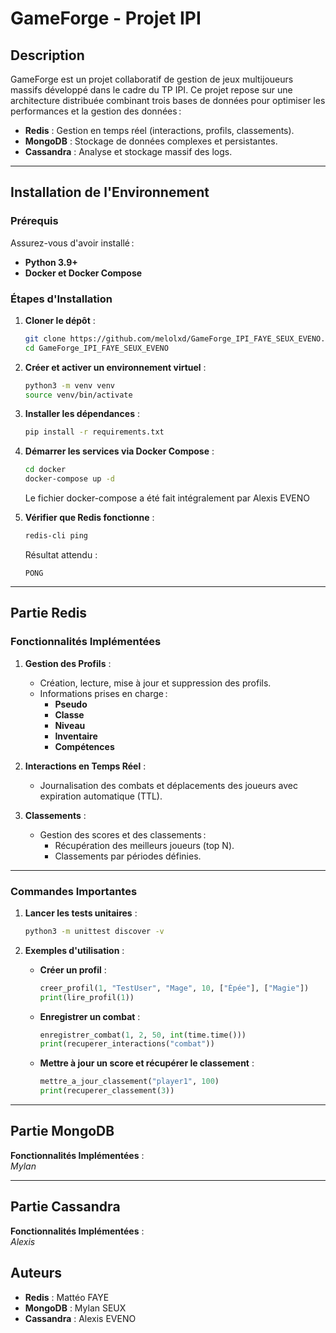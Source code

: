 # **GameForge - Projet IPI**

## **Description**
GameForge est un projet collaboratif de gestion de jeux multijoueurs massifs développé dans le cadre du TP IPI. Ce projet repose sur une architecture distribuée combinant trois bases de données pour optimiser les performances et la gestion des données :
- **Redis** : Gestion en temps réel (interactions, profils, classements).
- **MongoDB** : Stockage de données complexes et persistantes.
- **Cassandra** : Analyse et stockage massif des logs.

---

## **Installation de l'Environnement**

### **Prérequis**
Assurez-vous d'avoir installé :
- **Python 3.9+**
- **Docker et Docker Compose**

### **Étapes d'Installation**

1. **Cloner le dépôt** :
    ```bash
    git clone https://github.com/melolxd/GameForge_IPI_FAYE_SEUX_EVENO.git
    cd GameForge_IPI_FAYE_SEUX_EVENO
    ```

2. **Créer et activer un environnement virtuel** :
    ```bash
    python3 -m venv venv
    source venv/bin/activate
    ```

3. **Installer les dépendances** :
    ```bash
    pip install -r requirements.txt
    ```

4. **Démarrer les services via Docker Compose** :
    ```bash
    cd docker
    docker-compose up -d
    ```
    Le fichier docker-compose a été fait intégralement par Alexis EVENO

5. **Vérifier que Redis fonctionne** :
    ```bash
    redis-cli ping
    ```
    Résultat attendu :
    ```
    PONG
    ```

---

## **Partie Redis**

### **Fonctionnalités Implémentées**

1. **Gestion des Profils** :
   - Création, lecture, mise à jour et suppression des profils.
   - Informations prises en charge :
     - **Pseudo**
     - **Classe**
     - **Niveau**
     - **Inventaire**
     - **Compétences**

2. **Interactions en Temps Réel** :
   - Journalisation des combats et déplacements des joueurs avec expiration automatique (TTL).

3. **Classements** :
   - Gestion des scores et des classements :
     - Récupération des meilleurs joueurs (top N).
     - Classements par périodes définies.

---

### **Commandes Importantes**

1. **Lancer les tests unitaires** :
    ```bash
    python3 -m unittest discover -v
    ```

2. **Exemples d'utilisation** :

   - **Créer un profil** :
     ```python
     creer_profil(1, "TestUser", "Mage", 10, ["Épée"], ["Magie"])
     print(lire_profil(1))
     ```

   - **Enregistrer un combat** :
     ```python
     enregistrer_combat(1, 2, 50, int(time.time()))
     print(recuperer_interactions("combat"))
     ```

   - **Mettre à jour un score et récupérer le classement** :
     ```python
     mettre_a_jour_classement("player1", 100)
     print(recuperer_classement(3))
     ```

---

## **Partie MongoDB**
**Fonctionnalités Implémentées** :  
*Mylan*

---

## **Partie Cassandra**
**Fonctionnalités Implémentées** :  
*Alexis*


## **Auteurs**
- **Redis** : Mattéo FAYE
- **MongoDB** : Mylan SEUX
- **Cassandra** : Alexis EVENO